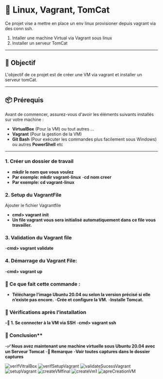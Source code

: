 # 🚀 Linux, Vagrant, TomCat

Ce projet vise a mettre en place un env linux provisioner depuis vagrant via des conn ssh.
1. Intaller une machine Virtual via Vagrant sous linux
2. Installer un serveur TomCat

---


## 🎯 Objectif
L'objectif de ce projet est de créer une VM via vagrant et installer un serveur tomCat.

---

## 📦 Prérequis
Avant de commencer, assurez-vous d'avoir les éléments suivants installés sur votre machine :

- **VirtualBox** (Pour la VM) ou tout autres ... 
- **Vagrant** (Pour la gestion de la VM)
- **Git Bash** (Pour exécuter les commandes plus facilement sous Windows) ou autres **PowerShell** etc

---


### 1. Créer un dossier de travail
- **mkdir le nom que vous  voulez**
- **Par exemple: mkdir vagrant-linux**
-**cd nom creer**
- **Par exemple: cd vagrant-linux**
 
 ### 2. Setup du VagrantFile 
 Ajouter le fichier Vagrantfile
- **cmd> vagrant init**
- **Un file vagrant vous sera initialisé automatiquement dans ce file vous travailler.**

### 3. Validation du Vagrant file
-**cmd> vagrant validate**

### 4. Démarrage du Vagrant File:
-**cmd> vagrant up**

### 📌 Ce que fait cette commande :
- **Télécharge l’image Ubuntu 20.04 ou selon la version précisé si elle n’existe pas encore.**
-**Crée et configure la VM.**
-**Installe Tomcat.**

### 🎯 Vérifications après l’installation
**-🔗 1. Se connecter à la VM via SSH**
-**cmd> vagrant ssh**

### 📌 Conclusion**
-**✅ Nous avez maintenant une machine virtuelle sous Ubuntu 20.04 avec un Serveur Tomcat**
-**📝 Remarque**
-**Voir toutes captures dans le dossier captures**

![verifVitralBox](https://github.com/user-attachments/assets/4df69680-8dce-427a-bc49-3387f9280418)
![verifSetupVagrant](https://github.com/user-attachments/assets/9aad4866-fec6-4584-a441-6efa61136d11)
![validateSucessVagrant](https://github.com/user-attachments/assets/1507ebe5-59fe-44c7-933a-9f5cc9626155)
![setupVagrant](https://github.com/user-attachments/assets/bf13aa96-b904-47bf-b824-eb0da6b5bc90)
![createVMfinal](https://github.com/user-attachments/assets/a7b9fbd2-37ac-4bda-bff8-bb5f8d5c7835)
![createVm1](https://github.com/user-attachments/assets/53adf460-9e12-4845-9837-2ad6064d7234)
![apreCreationVM](https://github.com/user-attachments/assets/9ddb7e1d-3fac-4e32-9e5b-2a7eb276d6b0)


